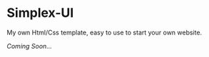 Simplex-UI
==========

My own Html/Css template, easy to use to start your own website.

*Coming Soon...*
